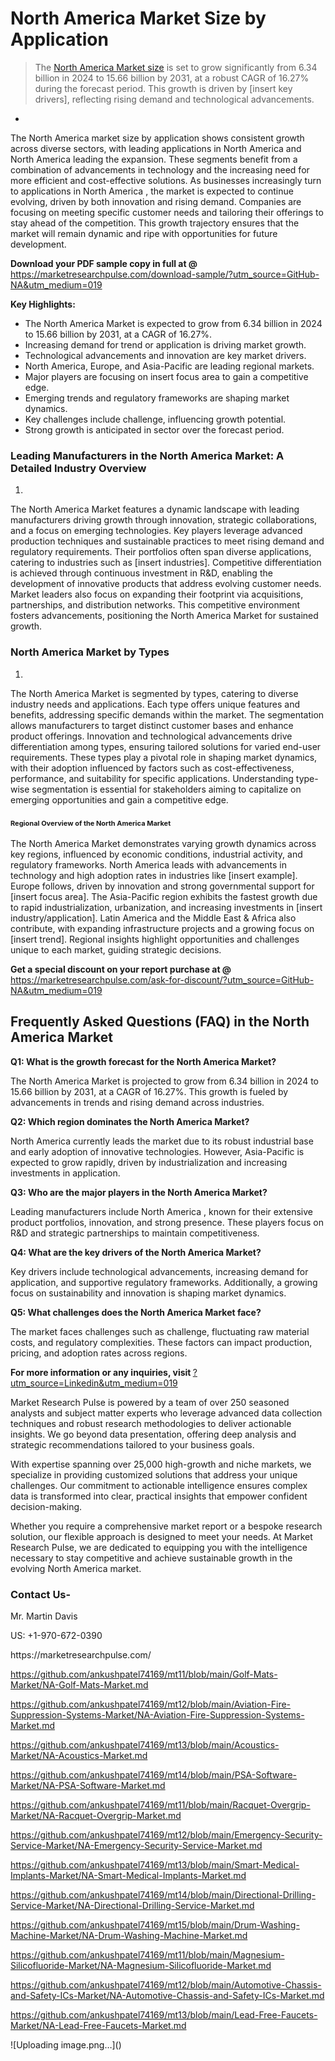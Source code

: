 <h1>North America  Market&nbsp;Size by Application</h1><blockquote><p>The <a href="https://marketresearchpulse.com/download-sample/?utm_source=GitHub-NA&amp;utm_medium=019">North America  Market size</a> is set to grow significantly from 6.34 billion in 2024 to 15.66 billion by 2031, at a robust CAGR of 16.27% during the forecast period. This growth is driven by [insert key drivers], reflecting rising demand and technological advancements.</p></blockquote><ul><li></li></ul><p>The North America  market size by application shows consistent growth across diverse sectors, with leading applications in North America  and North America  leading the expansion. These segments benefit from a combination of advancements in technology and the increasing need for more efficient and cost-effective solutions. As businesses increasingly turn to applications in North America , the market is expected to continue evolving, driven by both innovation and rising demand. Companies are focusing on meeting specific customer needs and tailoring their offerings to stay ahead of the competition. This growth trajectory ensures that the market will remain dynamic and ripe with opportunities for future development.</p><p><strong>Download your PDF sample copy in full at @ </strong><a href="https://marketresearchpulse.com/download-sample/?utm_source=GitHub-NA&amp;utm_medium=019">https://marketresearchpulse.com/download-sample/?utm_source=GitHub-NA&amp;utm_medium=019</a></p><p><strong>Key Highlights: </strong></p><ul><li>The North America  Market is expected to grow from 6.34 billion in 2024 to 15.66 billion by 2031, at a CAGR of 16.27%.</li><li>Increasing demand for trend or application is driving market growth.</li><li>Technological advancements and innovation are key market drivers.</li><li>North America, Europe, and Asia-Pacific are leading regional markets.</li><li>Major players are focusing on insert focus area to gain a competitive edge.</li><li>Emerging trends and regulatory frameworks are shaping market dynamics.</li><li>Key challenges include challenge, influencing growth potential.</li><li>Strong growth is anticipated in sector over the forecast period.</li></ul><h3>Leading Manufacturers in the North America  Market: A Detailed Industry Overview</h3><ol><li></li></ol><div class="flex max-w-full flex-col flex-grow"><div class="min-h-8 text-message flex w-full flex-col items-end gap-2 whitespace-normal break-words [.text-message+&amp;]:mt-5" dir="auto" data-message-author-role="assistant" data-message-id="fd8432e4-4910-450d-b182-61b7bfb0a01f" data-message-model-slug="gpt-4o"><div class="flex w-full flex-col gap-1 empty:hidden first:pt-[3px]"><div class="markdown prose w-full break-words dark:prose-invert light"><p>The North America  Market features a dynamic landscape with leading manufacturers driving growth through innovation, strategic collaborations, and a focus on emerging technologies. Key players leverage advanced production techniques and sustainable practices to meet rising demand and regulatory requirements. Their portfolios often span diverse applications, catering to industries such as [insert industries]. Competitive differentiation is achieved through continuous investment in R&amp;D, enabling the development of innovative products that address evolving customer needs. Market leaders also focus on expanding their footprint via acquisitions, partnerships, and distribution networks. This competitive environment fosters advancements, positioning the North America  Market for sustained growth.</p></div></div></div></div><h3>North America  Market by Types</h3><ol><li></li></ol><div class="flex max-w-full flex-col flex-grow"><div class="min-h-8 text-message flex w-full flex-col items-end gap-2 whitespace-normal break-words [.text-message+&amp;]:mt-5" dir="auto" data-message-author-role="assistant" data-message-id="084470be-0bb7-4664-bddf-5156b4f41249" data-message-model-slug="gpt-4o-mini"><div class="flex w-full flex-col gap-1 empty:hidden first:pt-[3px]"><div class="markdown prose w-full break-words dark:prose-invert light"><p>The North America  Market is segmented by types, catering to diverse industry needs and applications. Each type offers unique features and benefits, addressing specific demands within the market. The segmentation allows manufacturers to target distinct customer bases and enhance product offerings. Innovation and technological advancements drive differentiation among types, ensuring tailored solutions for varied end-user requirements. These types play a pivotal role in shaping market dynamics, with their adoption influenced by factors such as cost-effectiveness, performance, and suitability for specific applications. Understanding type-wise segmentation is essential for stakeholders aiming to capitalize on emerging opportunities and gain a competitive edge.</p></div></div></div></div><h3><span style="font-size: 11px;">Regional Overview of the North America  Market</span></h3><div class="flex max-w-full flex-col flex-grow"><div class="min-h-8 text-message flex w-full flex-col items-end gap-2 whitespace-normal break-words [.text-message+&amp;]:mt-5" dir="auto" data-message-author-role="assistant" data-message-id="e9038762-ce64-4e30-91c9-9bd413514231" data-message-model-slug="gpt-4o-mini"><div class="flex w-full flex-col gap-1 empty:hidden first:pt-[3px]"><div class="markdown prose w-full break-words dark:prose-invert light"><p>The North America  Market demonstrates varying growth dynamics across key regions, influenced by economic conditions, industrial activity, and regulatory frameworks. North America leads with advancements in technology and high adoption rates in industries like [insert example]. Europe follows, driven by innovation and strong governmental support for [insert focus area]. The Asia-Pacific region exhibits the fastest growth due to rapid industrialization, urbanization, and increasing investments in [insert industry/application]. Latin America and the Middle East &amp; Africa also contribute, with expanding infrastructure projects and a growing focus on [insert trend]. Regional insights highlight opportunities and challenges unique to each market, guiding strategic decisions.</p></div></div></div></div><p><strong>Get a special discount on your report purchase at @ </strong><a href="https://marketresearchpulse.com/ask-for-discount/?utm_source=GitHub-NA&amp;utm_medium=019">https://marketresearchpulse.com/ask-for-discount/?utm_source=GitHub-NA&amp;utm_medium=019</a></p><h2>Frequently Asked Questions (FAQ) in the North America  Market</h2><p><strong>Q1: What is the growth forecast for the North America  Market?</strong></p><p>The North America  Market is projected to grow from 6.34 billion in 2024 to 15.66 billion by 2031, at a CAGR of 16.27%. This growth is fueled by advancements in trends and rising demand across industries.</p><p><strong>Q2: Which region dominates the North America  Market?</strong></p><p>North America currently leads the market due to its robust industrial base and early adoption of innovative technologies. However, Asia-Pacific is expected to grow rapidly, driven by industrialization and increasing investments in application.</p><p><strong>Q3: Who are the major players in the North America  Market?</strong></p><p>Leading manufacturers include North America , known for their extensive product portfolios, innovation, and strong presence. These players focus on R&amp;D and strategic partnerships to maintain competitiveness.</p><p><strong>Q4: What are the key drivers of the North America  Market?</strong></p><p>Key drivers include technological advancements, increasing demand for application, and supportive regulatory frameworks. Additionally, a growing focus on sustainability and innovation is shaping market dynamics.</p><p><strong>Q5: What challenges does the North America  Market face?</strong></p><p>The market faces challenges such as challenge, fluctuating raw material costs, and regulatory complexities. These factors can impact production, pricing, and adoption rates across regions.</p><p><strong>For more information or any inquiries, visit&nbsp;</strong><a href="?utm_source=Linkedin&utm_medium=019">?utm_source=Linkedin&utm_medium=019</a></p><p>Market Research Pulse is powered by a team of over 250 seasoned analysts and subject matter experts who leverage advanced data collection techniques and robust research methodologies to deliver actionable insights. We go beyond data presentation, offering deep analysis and strategic recommendations tailored to your business goals.</p><p>With expertise spanning over 25,000 high-growth and niche markets, we specialize in providing customized solutions that address your unique challenges. Our commitment to actionable intelligence ensures complex data is transformed into clear, practical insights that empower confident decision-making.</p><p>Whether you require a comprehensive market report or a bespoke research solution, our flexible approach is designed to meet your needs. At Market Research Pulse, we are dedicated to equipping you with the intelligence necessary to stay competitive and achieve sustainable growth in the evolving North America  market.</p><h3><strong>Contact Us-</strong></h3><p>Mr. Martin Davis</p><p>US: +1-970-672-0390</p><p>https://marketresearchpulse.com/</p><p><a href="https://github.com/ankushpatel74169/mt11/blob/main/Golf-Mats-Market/NA-Golf-Mats-Market.md">https://github.com/ankushpatel74169/mt11/blob/main/Golf-Mats-Market/NA-Golf-Mats-Market.md</a></p><p><a href="https://github.com/ankushpatel74169/mt12/blob/main/Aviation-Fire-Suppression-Systems-Market/NA-Aviation-Fire-Suppression-Systems-Market.md">https://github.com/ankushpatel74169/mt12/blob/main/Aviation-Fire-Suppression-Systems-Market/NA-Aviation-Fire-Suppression-Systems-Market.md</a></p><p><a href="https://github.com/ankushpatel74169/mt13/blob/main/Acoustics-Market/NA-Acoustics-Market.md">https://github.com/ankushpatel74169/mt13/blob/main/Acoustics-Market/NA-Acoustics-Market.md</a></p><p><a href="https://github.com/ankushpatel74169/mt14/blob/main/PSA-Software-Market/NA-PSA-Software-Market.md">https://github.com/ankushpatel74169/mt14/blob/main/PSA-Software-Market/NA-PSA-Software-Market.md</a></p><p><a href="https://github.com/ankushpatel74169/mt11/blob/main/Racquet-Overgrip-Market/NA-Racquet-Overgrip-Market.md">https://github.com/ankushpatel74169/mt11/blob/main/Racquet-Overgrip-Market/NA-Racquet-Overgrip-Market.md</a></p><p><a href="https://github.com/ankushpatel74169/mt12/blob/main/Emergency-Security-Service-Market/NA-Emergency-Security-Service-Market.md">https://github.com/ankushpatel74169/mt12/blob/main/Emergency-Security-Service-Market/NA-Emergency-Security-Service-Market.md</a></p><p><a href="https://github.com/ankushpatel74169/mt13/blob/main/Smart-Medical-Implants-Market/NA-Smart-Medical-Implants-Market.md">https://github.com/ankushpatel74169/mt13/blob/main/Smart-Medical-Implants-Market/NA-Smart-Medical-Implants-Market.md</a></p><p><a href="https://github.com/ankushpatel74169/mt14/blob/main/Directional-Drilling-Service-Market/NA-Directional-Drilling-Service-Market.md">https://github.com/ankushpatel74169/mt14/blob/main/Directional-Drilling-Service-Market/NA-Directional-Drilling-Service-Market.md</a></p><p><a href="https://github.com/ankushpatel74169/mt15/blob/main/Drum-Washing-Machine-Market/NA-Drum-Washing-Machine-Market.md">https://github.com/ankushpatel74169/mt15/blob/main/Drum-Washing-Machine-Market/NA-Drum-Washing-Machine-Market.md</a></p><p><a href="https://github.com/ankushpatel74169/mt11/blob/main/Magnesium-Silicofluoride-Market/NA-Magnesium-Silicofluoride-Market.md">https://github.com/ankushpatel74169/mt11/blob/main/Magnesium-Silicofluoride-Market/NA-Magnesium-Silicofluoride-Market.md</a></p><p><a href="https://github.com/ankushpatel74169/mt12/blob/main/Automotive-Chassis-and-Safety-ICs-Market/NA-Automotive-Chassis-and-Safety-ICs-Market.md">https://github.com/ankushpatel74169/mt12/blob/main/Automotive-Chassis-and-Safety-ICs-Market/NA-Automotive-Chassis-and-Safety-ICs-Market.md</a></p><p><a href="https://github.com/ankushpatel74169/mt13/blob/main/Lead-Free-Faucets-Market/NA-Lead-Free-Faucets-Market.md">https://github.com/ankushpatel74169/mt13/blob/main/Lead-Free-Faucets-Market/NA-Lead-Free-Faucets-Market.md</a></p>
![Uploading image.png…]()
